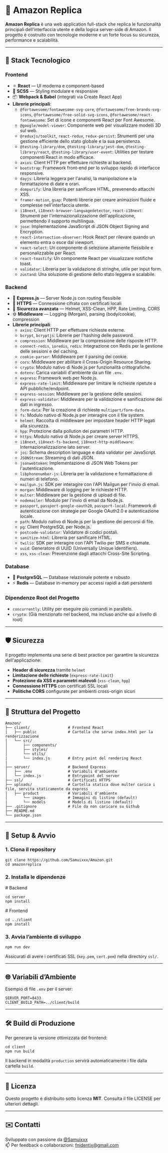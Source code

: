 <h1 id="-amazon-replica">🛒 Amazon Replica</h1>
<p><strong>Amazon Replica</strong> è una web application full-stack che replica le funzionalità principali dell’interfaccia utente e della logica server-side di Amazon. Il progetto è costruito con tecnologie moderne e un forte focus su sicurezza, performance e scalabilità.</p>
<hr />
<h2 id="-stack-tecnologico">🚀 Stack Tecnologico</h2>
<h3 id="frontend">Frontend</h3>
<ul>
<li>⚛️ <strong>React</strong> — UI moderna e component-based</li>
<li>🎨 <strong>SCSS</strong> — Styling modulare e responsive</li>
<li>📦 <strong>Webpack &amp; Babel</strong> (integrati via Create React App)</li>
<li><strong>Librerie principali</strong>:
<ul>
<li><code>@fortawesome/fontawesome-svg-core</code>, <code>@fortawesome/free-brands-svg-icons</code>, <code>@fortawesome/free-solid-svg-icons</code>, <code>@fortawesome/react-fontawesome</code>: Set di icone e componenti React per Font Awesome.</li>
<li><code>@google/model-viewer</code>: Componente web per visualizzare modelli 3D sul web.</li>
<li><code>@reduxjs/toolkit</code>, <code>react-redux</code>, <code>redux-persist</code>: Strumenti per una gestione efficiente dello stato globale e la sua persistenza.</li>
<li><code>@testing-library/dom</code>, <code>@testing-library/jest-dom</code>, <code>@testing-library/react</code>, <code>@testing-library/user-event</code>: Utilities per testare componenti React in modo efficace.</li>
<li><code>axios</code>: Client HTTP per effettuare richieste al backend.</li>
<li><code>bootstrap</code>: Framework front-end per lo sviluppo rapido di interfacce responsive.</li>
<li><code>dayjs</code>: Libreria leggera per l'analisi, la manipolazione e la formattazione di date e orari.</li>
<li><code>dompurify</code>: Una libreria per sanificare HTML, prevenendo attacchi XSS.</li>
<li><code>framer-motion</code>, <code>gsap</code>: Potenti librerie per creare animazioni fluide e complesse nell'interfaccia utente.</li>
<li><code>i18next</code>, <code>i18next-browser-languagedetector</code>, <code>react-i18next</code>: Strumenti per l'internazionalizzazione dell'applicazione, permettendo il supporto multilingua.</li>
<li><code>jose</code>: Implementazione JavaScript di JSON Object Signing and Encryption.</li>
<li><code>react-intersection-observer</code>: Hook React per rilevare quando un elemento entra o esce dal viewport.</li>
<li><code>react-select</code>: Un componente di selezione altamente flessibile e personalizzabile per React.</li>
<li><code>react-toastify</code>: Un componente React per visualizzare notifiche toast.</li>
<li><code>validator</code>: Libreria per la validazione di stringhe, utile per input form.</li>
<li><code>zustand</code>: Una soluzione di gestione dello stato leggera e scalabile.</li>
</ul>
</li>
</ul>
<h3 id="backend">Backend</h3>
<ul>
<li>🧠 <strong>Express.js</strong> — Server Node.js con routing flessibile</li>
<li>📄 <strong>HTTPS</strong> — Connessione cifrata con certificati locali</li>
<li>🔐 <strong>Sicurezza avanzata</strong> — Helmet, XSS-Clean, HPP, Rate Limiting, CORS</li>
<li>⚙️ <strong>Middleware</strong> — Logging (Morgan), parsing (body/cookie), compression</li>
<li><strong>Librerie principali</strong>:
<ul>
<li><code>axios</code>: Client HTTP per effettuare richieste esterne.</li>
<li><code>bcrypt</code>, <code>bcryptjs</code>: Librerie per l'hashing delle password.</li>
<li><code>compression</code>: Middleware per la compressione delle risposte HTTP.</li>
<li><code>connect-redis</code>, <code>ioredis</code>, <code>redis</code>: Integrazione con Redis per la gestione delle sessioni e del caching.</li>
<li><code>cookie-parser</code>: Middleware per il parsing dei cookie.</li>
<li><code>cors</code>: Middleware per abilitare il Cross-Origin Resource Sharing.</li>
<li><code>crypto</code>: Modulo nativo di Node.js per funzionalità crittografiche.</li>
<li><code>dotenv</code>: Carica variabili d'ambiente da un file <code>.env</code>.</li>
<li><code>express</code>: Framework web per Node.js.</li>
<li><code>express-rate-limit</code>: Middleware per limitare le richieste ripetute a API pubbliche/endpoint.</li>
<li><code>express-session</code>: Middleware per la gestione delle sessioni.</li>
<li><code>express-validator</code>: Middleware per la validazione e sanificazione dei dati in ingresso.</li>
<li><code>form-data</code>: Per la creazione di richieste <code>multipart/form-data</code>.</li>
<li><code>fs</code>: Modulo nativo di Node.js per interagire con il file system.</li>
<li><code>helmet</code>: Raccolta di middleware per impostare header HTTP legati alla sicurezza.</li>
<li><code>hpp</code>: Protezione dalla pollution dei parametri HTTP.</li>
<li><code>https</code>: Modulo nativo di Node.js per creare server HTTPS.</li>
<li><code>i18next</code>, <code>i18next-fs-backend</code>, <code>i18next-http-middleware</code>: Internazionalizzazione lato server.</li>
<li><code>joi</code>: Schema description language e data validator per JavaScript.</li>
<li><code>JSONStream</code>: Streaming di dati JSON.</li>
<li><code>jsonwebtoken</code>: Implementazione di JSON Web Tokens per l'autenticazione.</li>
<li><code>libphonenumber-js</code>: Libreria per la validazione e formattazione di numeri di telefono.</li>
<li><code>mailgun.js</code>: SDK per interagire con l'API Mailgun per l'invio di email.</li>
<li><code>morgan</code>: Middleware di logging per le richieste HTTP.</li>
<li><code>multer</code>: Middleware per la gestione di upload di file.</li>
<li><code>nodemailer</code>: Modulo per l'invio di email da Node.js.</li>
<li><code>passport</code>, <code>passport-google-oauth20</code>, <code>passport-local</code>: Framework di autenticazione con strategie per Google OAuth2.0 e autenticazione locale.</li>
<li><code>path</code>: Modulo nativo di Node.js per la gestione dei percorsi di file.</li>
<li><code>pg</code>: Client PostgreSQL per Node.js.</li>
<li><code>postcode-validator</code>: Validatore di codici postali.</li>
<li><code>sanitize-html</code>: Libreria per sanificare HTML.</li>
<li><code>twilio</code>: SDK per interagire con l'API Twilio per SMS e chiamate.</li>
<li><code>uuid</code>: Generatore di UUID (Universally Unique Identifiers).</li>
<li><code>xss</code>, <code>xss-clean</code>: Prevenzione dagli attacchi Cross-Site Scripting.</li>
</ul>
</li>
</ul>
<h3 id="database">Database</h3>
<ul>
<li>🐘 <strong>PostgreSQL</strong> — Database relazionale potente e robusto</li>
<li>⚡ <strong>Redis</strong> — Database in-memory per accessi rapidi a dati persistenti</li>
</ul>
<h3 id="dipendenze-root-del-progetto">Dipendenze Root del Progetto</h3>
<ul>
<li><code>concurrently</code>: Utility per eseguire più comandi in parallelo.</li>
<li><code>crypto</code>: (Già menzionato nel backend, ma incluso anche qui a livello di root)</li>
</ul>
<hr />
<h2 id="-sicurezza">🛡️ Sicurezza</h2>
<p>Il progetto implementa una serie di best practice per garantire la sicurezza dell'applicazione:</p>
<ul>
<li><strong>Header di sicurezza</strong> tramite <code>helmet</code></li>
<li><strong>Limitazione delle richieste</strong> (<code>express-rate-limit</code>)</li>
<li><strong>Protezione da XSS e parametri malevoli</strong> (<code>xss-clean</code>, <code>hpp</code>)</li>
<li><strong>Connessione HTTPS</strong> con certificati SSL locali</li>
<li><strong>Politiche CORS</strong> configurate per ambienti cross-origin sicuri</li>
</ul>
<hr />
<h2 id="-struttura-del-progetto">📁 Struttura del Progetto</h2>
<pre><code>Amazon/
├── client/                 # Frontend React
|   ├── public              # Cartella che serve index.html per la renderizzazione
│   └── src/
│       ├── components/
│       ├── styles/
│       └── utils/
|       └── index.js        # Entry point del rendering React
|
├── server/                 # Backend Express
│   ├── .env                # Variabili d'ambiente
│   └── index.js            # Entrypoint del server
├── ssl/                    # Certificati HTTPS
├── uploads/                # Cartella statica dove multer carica i file, servita staticamente da express
│   ├── product             # Variabili d'ambiente
│       └── images          # Immagini di listino (default)
|       └── models          # Models di listino (default)
├── .gitignore              # File da non caricare su Github
├── README.md
└── package.json
</code></pre>
<hr />
<h2 id="-setup-amp-avvio">🔧 Setup &amp; Avvio</h2>
<h3 id="1-clona-il-repository">1. Clona il repository</h3>
<pre><code class="language-bash">git clone https://github.com/Samuixxx/Amazon.git
cd amazonreplica
</code></pre>
<h3 id="2-installa-le-dipendenze">2. Installa le dipendenze</h3>
<p># Backend</p>
<pre><code class="language-bash">cd server
npm install
</code></pre>
<p># Frontend</p>
<pre><code class="language-bash">cd ../client
npm install
</code></pre>
<h3 id="3-avvia-lambiente-di-sviluppo">3. Avvia l’ambiente di sviluppo</h3>
<pre><code class="language-bash">npm run dev
</code></pre>
<p>Assicurati di avere i certificati SSL (<code>key.pem</code>, <code>cert.pem</code>) nella directory <code>ssl/</code>.</p>
<hr />
<h2 id="-variabili-dambiente">🌐 Variabili d’Ambiente</h2>
<p>Esempio di file <code>.env</code> per il server:</p>
<pre><code class="language-dotenv">SERVER_PORT=8433
CLIENT_BUILD_PATH=../client/build
</code></pre>
<hr />
<h2 id="-build-di-produzione">🛠️ Build di Produzione</h2>
<p>Per generare la versione ottimizzata del frontend:</p>
<pre><code class="language-bash">cd client
npm run build
</code></pre>
<p>Il backend in modalità <code>production</code> servirà automaticamente i file dalla cartella <code>build</code>.</p>
<hr />
<h2 id="-licenza">📜 Licenza</h2>
<p>Questo progetto è distribuito sotto licenza <strong>MIT</strong>. Consulta il file LICENSE per ulteriori dettagli.</p>
<hr />
<h2 id="-contatti">✉️ Contatti</h2>
<p>Sviluppato con passione da <a href="https://github.com/Samuixxx">@Samuixxx</a><br />📫 Per feedback o collaborazioni: <a href="mailto:fnidentix@gmail.com">fnidentix@gmail.com</a></p>
